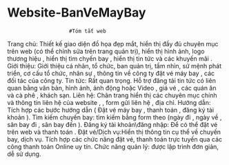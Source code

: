 # Website-BanVeMayBay
                        #Tóm tắt web
Trang chủ: Thiết kế giao diện đồ họa đẹp mắt, hiển thị đầy đủ chuyên mục trên web (có thể chỉnh sửa trên trang quản trị), hiển thị hình ảnh, logo thương hiệu , hiển thị tìm chyến bay , hiển thị tin tức và các khuyến mãi .
Giới thiệu: Giới thiệu cá nhân, tổ chức, ban quản trị, tầm nhìn, sứ mệnh phát triển, cơ cấu tổ chức, nhân sự , thông tin về công ty đặt vé máy bay , các đối tác của công ty.
Tin tức: Rất quan trọng. Hỗ trợ đăng tải tin tức có liên quan bằng văn bản, hình ảnh, ảnh động hoặc Video , giá vé , các quán ăn và cà phê , khách sạn.
Liên hệ: Chân trang hiển thị các chuyên mục chính và thông tin liên hệ của website , , form gửi liên hệ , địa chỉ.
Hướng dẫn: Tích hợp các bước hướng dẫn ( Đặt vé máy bay , thanh toán , đăng ký tài khoản ).
Tìm kiếm chuyến bay: tìm kiếm bằng form theo (ngày đi , ngày về , sân bay đi , sân bay đến ).
Đăng ký tài khoản\đăng nhập: Để có thể đặt vé trên web và thanh toán .
Đặt vé/Dịch vụ:Hiển thị thông tin cụ thể về chuyến bay, dịch vụ. Tích hợp các chức năng đặt vé, thanh toán trực tuyến qua các công thanh toán Online uy tín.
Chức năng quản lý: được lập trình đơn giản, dễ sử dụng.






